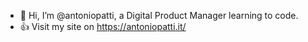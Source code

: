 - 👋 Hi, I’m @antoniopatti, a Digital Product Manager learning to code.
- 👍 Visit my site on https://antoniopatti.it/
